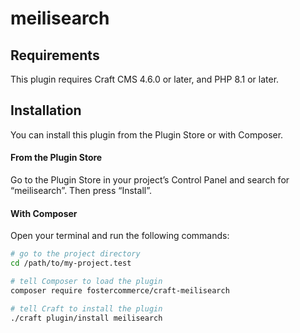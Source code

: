 # meilisearch



## Requirements

This plugin requires Craft CMS 4.6.0 or later, and PHP 8.1 or later.

## Installation

You can install this plugin from the Plugin Store or with Composer.

#### From the Plugin Store

Go to the Plugin Store in your project’s Control Panel and search for “meilisearch”. Then press “Install”.

#### With Composer

Open your terminal and run the following commands:

```bash
# go to the project directory
cd /path/to/my-project.test

# tell Composer to load the plugin
composer require fostercommerce/craft-meilisearch

# tell Craft to install the plugin
./craft plugin/install meilisearch
```

